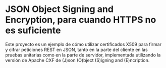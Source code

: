 # JSON Object Signing and Encryption, para cuando HTTPS no es suficiente

 Este proyecto es un ejemplo de cómo utilizar certificados X509 para firmar y cifrar peticiones REST en JSON, tanto en la parte del cliente en las pruebas unitarias como en la parte de servidor, implementada utilizando la versión de Apache CXF de (J)son (O)bject (S)igning and (E)ncription. 
 
  
 

